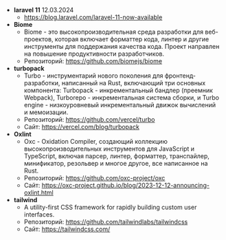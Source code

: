
- **laravel 11** 12.03.2024
  - https://blog.laravel.com/laravel-11-now-available 
- **Biome**
  - Biome - это высокопроизводительная среда разработки для веб-проектов, которая включает форматтер кода, линтер и другие инструменты для поддержания качества кода. Проект направлен на повышение продуктивности разработчиков.
  - Репозиторий: https://github.com/biomejs/biome
- **turbopack**
  - Turbo - инструментарий нового поколения для фронтенд-разработки, написанный на Rust, включающий три основных компонента: Turbopack - инкрементальный бандлер (преемник Webpack), Turborepo - инкрементальная система сборки, и Turbo engine - низкоуровневый инкрементальный движок вычислений и мемоизации.
  - Репозиторий: https://github.com/vercel/turbo
  - Сайт: https://vercel.com/blog/turbopack
- **Oxlint**
  - Oxc - Oxidation Compiler, создающий коллекцию высокопроизводительных инструментов для JavaScript и TypeScript, включая парсер, линтер, форматтер, транспайлер, минификатор, резольвер и многое другое, все написанное на Rust.
  - Репозиторий: https://github.com/oxc-project/oxc
  - Сайт: https://oxc-project.github.io/blog/2023-12-12-announcing-oxlint.html
- **tailwind**
  - A utility-first CSS framework for rapidly building custom user interfaces.
  - Репозиторий: https://github.com/tailwindlabs/tailwindcss
  - Сайт: https://tailwindcss.com/
